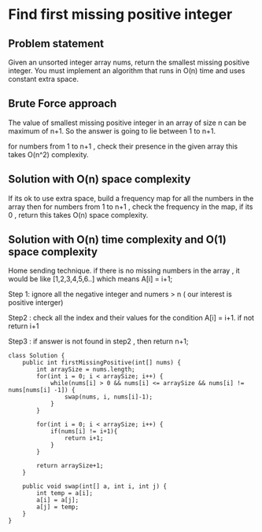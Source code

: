 # Find first missing positive integer

## Problem statement
Given an unsorted integer array nums, return the smallest missing positive integer.
You must implement an algorithm that runs in O(n) time and uses constant extra space.

## Brute Force approach
The value of smallest missing positive integer in an array of size n can be maximum of n+1. So the answer is going to lie between 1 to n+1.

for numbers from 1 to n+1 , check their presence in the given array this takes O(n^2) complexity.

## Solution with O(n) space complexity
If its ok to use extra space, build a frequency map for all the numbers in the array then for numbers from 1 to n+1 , check the frequency in the map, if its 0 , return this takes O(n) space complexity.

## Solution with O(n) time complexity and O(1) space complexity

Home sending technique.
if there is no missing numbers in the array , it would be like [1,2,3,4,5,6..] which means A[i] = i+1;

Step 1: ignore all the negative integer and numers > n ( our interest is positive       interger)

Step2 : check all the index and their values for the condition A[i] = i+1. if not return i+1

Step3 : if answer is not found in step2 , then return n+1;

```
class Solution {
    public int firstMissingPositive(int[] nums) {
        int arraySize = nums.length;
        for(int i = 0; i < arraySize; i++) {
            while(nums[i] > 0 && nums[i] <= arraySize && nums[i] != nums[nums[i] -1]) {
                swap(nums, i, nums[i]-1);
            }
        }
        
        for(int i = 0; i < arraySize; i++) {
            if(nums[i] != i+1){
                return i+1;
            }
        }

        return arraySize+1;
    }

    public void swap(int[] a, int i, int j) {
        int temp = a[i];
        a[i] = a[j];
        a[j] = temp;
    }
}
```